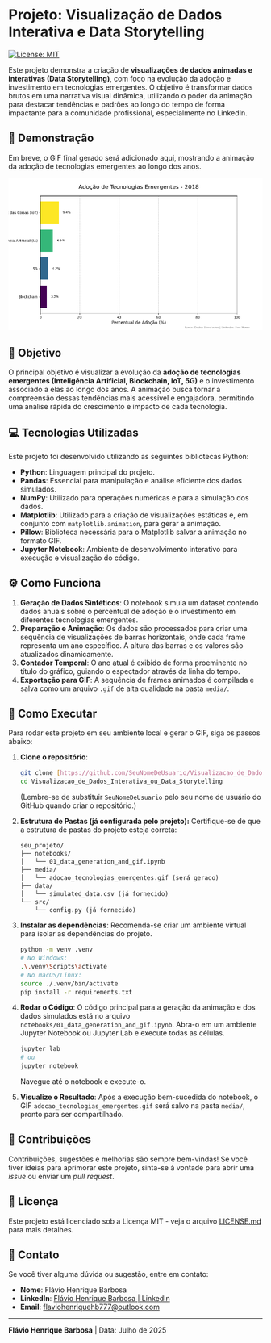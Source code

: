# Projeto: Visualização de Dados Interativa e Data Storytelling

[![License: MIT](https://img.shields.io/badge/License-MIT-yellow.svg)](https://opensource.org/licenses/MIT)

Este projeto demonstra a criação de **visualizações de dados animadas e interativas (Data Storytelling)**, com foco na evolução da adoção e investimento em tecnologias emergentes. O objetivo é transformar dados brutos em uma narrativa visual dinâmica, utilizando o poder da animação para destacar tendências e padrões ao longo do tempo de forma impactante para a comunidade profissional, especialmente no LinkedIn.

## 🚀 Demonstração

Em breve, o GIF final gerado será adicionado aqui, mostrando a animação da adoção de tecnologias emergentes ao longo dos anos.

<p align="center">
  <img src="media/adocao_tecnologias_emergentes.gif" alt="Animação de Adoção de Tecnologias Emergentes" width="700"/>
</p>

## 🎯 Objetivo

O principal objetivo é visualizar a evolução da **adoção de tecnologias emergentes (Inteligência Artificial, Blockchain, IoT, 5G)** e o investimento associado a elas ao longo dos anos. A animação busca tornar a compreensão dessas tendências mais acessível e engajadora, permitindo uma análise rápida do crescimento e impacto de cada tecnologia.

## 💻 Tecnologias Utilizadas

Este projeto foi desenvolvido utilizando as seguintes bibliotecas Python:

* **Python**: Linguagem principal do projeto.
* **Pandas**: Essencial para manipulação e análise eficiente dos dados simulados.
* **NumPy**: Utilizado para operações numéricas e para a simulação dos dados.
* **Matplotlib**: Utilizado para a criação de visualizações estáticas e, em conjunto com `matplotlib.animation`, para gerar a animação.
* **Pillow**: Biblioteca necessária para o Matplotlib salvar a animação no formato GIF.
* **Jupyter Notebook**: Ambiente de desenvolvimento interativo para execução e visualização do código.

## ⚙️ Como Funciona

1.  **Geração de Dados Sintéticos**: O notebook simula um dataset contendo dados anuais sobre o percentual de adoção e o investimento em diferentes tecnologias emergentes.
2.  **Preparação e Animação**: Os dados são processados para criar uma sequência de visualizações de barras horizontais, onde cada frame representa um ano específico. A altura das barras e os valores são atualizados dinamicamente.
3.  **Contador Temporal**: O ano atual é exibido de forma proeminente no título do gráfico, guiando o espectador através da linha do tempo.
4.  **Exportação para GIF**: A sequência de frames animados é compilada e salva como um arquivo `.gif` de alta qualidade na pasta `media/`.

## 🚀 Como Executar

Para rodar este projeto em seu ambiente local e gerar o GIF, siga os passos abaixo:

1.  **Clone o repositório**:

    ```bash
    git clone [https://github.com/SeuNomeDeUsuario/Visualizacao_de_Dados_Interativa_ou_Data_Storytelling.git](https://github.com/SeuNomeDeUsuario/Visualizacao_de_Dados_Interativa_ou_Data_Storytelling.git)
    cd Visualizacao_de_Dados_Interativa_ou_Data_Storytelling
    ```
    (Lembre-se de substituir `SeuNomeDeUsuario` pelo seu nome de usuário do GitHub quando criar o repositório.)

2.  **Estrutura de Pastas (já configurada pelo projeto):**
    Certifique-se de que a estrutura de pastas do projeto esteja correta:
    ```
    seu_projeto/
    ├── notebooks/
    │   └── 01_data_generation_and_gif.ipynb
    ├── media/
    │   └── adocao_tecnologias_emergentes.gif (será gerado)
    ├── data/
    │   └── simulated_data.csv (já fornecido)
    └── src/
        └── config.py (já fornecido)
    ```

3.  **Instalar as dependências**:
    Recomenda-se criar um ambiente virtual para isolar as dependências do projeto.

    ```bash
    python -m venv .venv
    # No Windows:
    .\.venv\Scripts\activate
    # No macOS/Linux:
    source ./.venv/bin/activate
    pip install -r requirements.txt
    ```

4.  **Rodar o Código**:
    O código principal para a geração da animação e dos dados simulados está no arquivo `notebooks/01_data_generation_and_gif.ipynb`. Abra-o em um ambiente Jupyter Notebook ou Jupyter Lab e execute todas as células.

    ```bash
    jupyter lab
    # ou
    jupyter notebook
    ```
    Navegue até o notebook e execute-o.

5.  **Visualize o Resultado**:
    Após a execução bem-sucedida do notebook, o GIF `adocao_tecnologias_emergentes.gif` será salvo na pasta `media/`, pronto para ser compartilhado.

## 🤝 Contribuições

Contribuições, sugestões e melhorias são sempre bem-vindas! Se você tiver ideias para aprimorar este projeto, sinta-se à vontade para abrir uma *issue* ou enviar um *pull request*.

## 📄 Licença

Este projeto está licenciado sob a Licença MIT - veja o arquivo [LICENSE.md](LICENSE.md) para mais detalhes.

## 📧 Contato

Se você tiver alguma dúvida ou sugestão, entre em contato:

* **Nome**: Flávio Henrique Barbosa
* **LinkedIn**: [Flávio Henrique Barbosa | LinkedIn](https://www.linkedin.com/in/fl%C3%A1vio-henrique-barbosa-38465938)
* **Email**: flaviohenriquehb777@outlook.com

---
**Flávio Henrique Barbosa** | Data: Julho de 2025